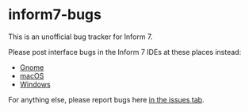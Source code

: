 # inform7-bugs
This is an unofficial bug tracker for Inform 7. 

Please post interface bugs in the Inform 7 IDEs at these places instead:

- [Gnome](https://github.com/ptomato/gnome-inform7)
- [macOS](https://github.com/TobyLobster/Inform)
- [Windows](https://github.com/DavidKinder/Windows-Inform7)

For anything else, please report bugs here [in the issues tab](https://github.com/i7/inform7-bugs/issues). 
